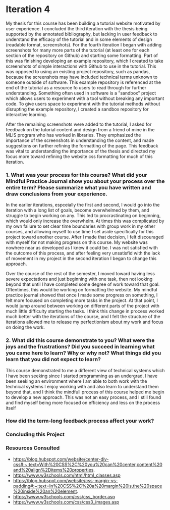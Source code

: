 # Iteration 4 

My thesis for this course has been building a tutorial website motivated by user experience. 
I concluded the third iteration with the thesis being supported by the annotated bibliography, 
but lacking in user feedback to understand the efficacy of the tutorial and in some elements of design (readable format, screenshots). For the fourth iteration I began with adding screenshots for many more parts of the tutorial (at least one for each section of the repository on Github) and starting some formatting. Part of this was finishing developing an 
example repository, which I created to take screenshots of simple interactions with Github to use in the tutorial. This was opposed to using an existing project repository, such as pandas, because the screenshots may have included technical terms unknown to someone outside of software. This example repository is referenced at the end of the tutorial as a resource fo users to read through for further understanding. Something often used in software is a "sandbox" project which allows users to experiment with a tool without breaking any important code. To give users space to experiment with the tutorial methods without disrupting the example repository, I created a sandbox repository for interactive learning. 

After the remaining screenshots were added to the tutorial, I asked for feedback on the tutorial content and design from a friend of mine in the MLIS program who has worked in libraries. They emphasized the importance of the screenshots in understanding the content, 
and made suggestions on further refining the formatting of the page. This feedback was vital 
to understanding the importance of the thesis and directed my focus more toward refining the 
website css formatting for much of this iteration. 

### 1. What was your process for this course? What did your Mindful Practice Journal show you about your process over the entire term? Please summarize what you have written and draw conclusions from your experience. 

In the earlier iterations, espceially the first and second, I would go into the iteration with a long list of goals, become overwhelmed by them, and struggle to begin working on any. This 
led to procrastinating on beginning, which would only increase the overwhelm. At times this was
complicated by my own failure to set clear time boundaries with group work in my other courses, and allowing myself to use time I set aside specifically for this project toward 
another course. After I made that decision, I felt discouraged with myself for not making 
progress on this course. My website was nowhere near as developed as I knew it could be. 
I was not satisfied with the outcome of this process, and after feeling very unsatisfid with the lack of movement in my project in the second iteration I began to change this approach. 

Over the course of the rest of the semester, I moved toward having less severe expectations and just beginning with one task, then not looking beyond that 
until I have completed some degree of work toward that goal. Oftentimes, this would be working 
on formatting the website. My mindful practice journal showed that once I made some progress 
on something, I felt more focused on completing more tasks in the project. At that point, I 
would jump around between working on different parts of the project with much little difficulty starting the tasks. I think this change in process worked much better with the 
iterations of the course, and I felt the structure of the iterations allowed me to release my perfectionism about my work and focus on doing the work. 

### 2. What did this course demonstrate to you? What were the joys and the frustrations? Did you succeed in learning what you came here to learn? Why or why not? What things did you learn that you did not expect to learn? 

This course demonstrated to me a different view of technical systems which I have been seeking since I started programming as an undergrad. I have been seeking an environment where I am 
able to both work with the technical systems I enjoy working with and also learn to understand them beyond that, and I think the mindfull process of this course helped me begin to develop 
a new approach. This was not an easy process, and I still found and find myself being more 
focused on efficiency and less on the process itself 

### How did the term-long feedback process affect your work? 

### Concluding this Project



### Resources Consulted 

* https://blog.hubspot.com/website/center-div-css#:~:text=With%20CSS%2C%20you%20can%20center,content%20and%20align%2Ditems%20properties.
* https://www.w3schools.com/html/html_classes.asp
* https://blog.hubspot.com/website/css-margin-vs-padding#:~:text=In%20CSS%2C%20a%20margin%20is,the%20space%20inside%20an%20element.
* https://www.w3schools.com/css/css_border.asp
* https://www.w3schools.com/css/css3_images.asp

